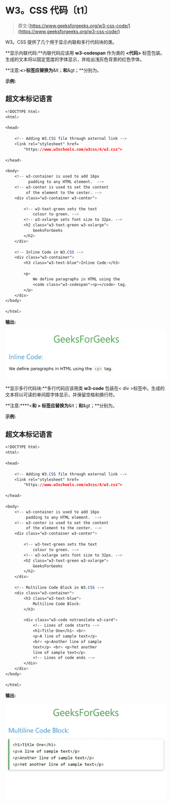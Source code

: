# W3。CSS 代码〔t1〕

> 原文:[https://www.geeksforgeeks.org/w3-css-code/](https://www.geeksforgeeks.org/w3-css-code/)

W3。CSS 提供了几个用于显示内联和多行代码块的类。

**显示内联代码:**内联代码应该用 **w3-codespan** 作为类的 **<代码>** 标签包装。生成的文本将以固定宽度的字体显示，并给出浅灰色背景的红色字体。

**注意:****<****>**标签应替换为**&lt；**和**&gt；**分别为。

**示例:**

## 超文本标记语言

```css
<!DOCTYPE html>
<html>

<head>

    <!-- Adding W3.CSS file through external link -->
    <link rel="stylesheet" href=
        "https://www.w3schools.com/w3css/4/w3.css">

</head>

<body>
    <!-- w3-container is used to add 16px 
          padding to any HTML element.  -->
    <!-- w3-center is used to set the content
         of the element to the center. -->
    <div class="w3-container w3-center">

        <!-- w3-text-green sets the text 
            colour to green. -->
        <!-- w3-xxlarge sets font size to 32px. -->
        <h2 class="w3-text-green w3-xxlarge">
            GeeksForGeeks
        </h2>
    </div>

    <!-- Inline Code in W3.CSS -->
    <div class="w3-container">
        <h3 class="w3-text-blue">Inline Code:</h3>

        <p>
            We define paragraphs in HTML using the
            <code class="w3-codespan"><p></code> tag.
        </p>
    </div>
</body>

</html>
```

**输出:**

![](img/a7fdb58d033adecd1218f911044892a2.png)

**显示多行代码块:**多行代码应该用类 **w3-code** 包装在< div >标签中。生成的文本将以可读的单间距字体显示，并保留空格和换行符。

**注意:****<**和 **>** 标签应替换为**&lt；**和**&gt；**分别为。

**示例:**

## 超文本标记语言

```css
<!DOCTYPE html>
<html>

<head>

    <!-- Adding W3.CSS file through external link -->
    <link rel="stylesheet" href=
        "https://www.w3schools.com/w3css/4/w3.css">

</head>

<body>
    <!-- w3-container is used to add 16px 
         padding to any HTML element.  -->
    <!-- w3-center is used to set the content
         of the element to the center. -->
    <div class="w3-container w3-center">

        <!-- w3-text-green sets the text 
            colour to green. -->
        <!-- w3-xxlarge sets font size to 32px. -->
        <h2 class="w3-text-green w3-xxlarge">
            GeeksForGeeks
        </h2>
    </div>

    <!-- Multiline Code Block in W3.CSS -->
    <div class="w3-container">
        <h3 class="w3-text-blue">
            Multiline Code Block:
        </h3>

        <div class="w3-code notranslate w3-card">
            <!-- Lines of code starts -->
            <h1>Title One</h1> <br> 
            <p>A line of sample text</p> 
            <br> <p>Another line of sample 
            text</p> <br> <p>Yet another 
            line of sample text</p>
            <!-- Lines of code ends -->
        </div>
    </div>
</body>

</html>
```

**输出:**

![](img/af859dda1c329e119aee18e3ceb21a55.png)